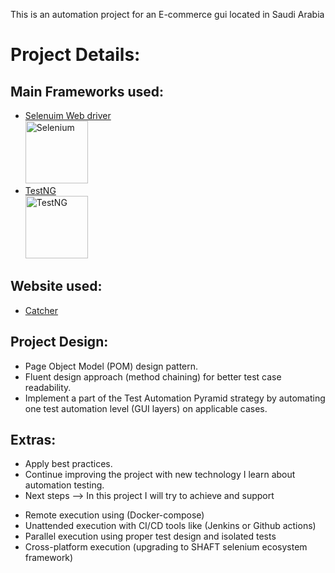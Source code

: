This is an automation project for an E-commerce gui located in Saudi Arabia
# Project Details:
## Main Frameworks used:
* [Selenuim Web driver](https://github.com/SeleniumHQ)<br><img height="100" title="Selenium" src="https://avatars.githubusercontent.com/u/983927?s=200&v=4">
* [TestNG](https://github.com/testng-team/testng) <br><img height="100" title="TestNG" src="https://avatars.githubusercontent.com/u/12528662?s=200&v=4">

## Website used:
* [Catcher](https://catcher.sa/) 
## Project Design:
* Page Object Model (POM) design pattern.
* Fluent design approach (method chaining) for better test case readability.
* Implement a part of the Test Automation Pyramid strategy by automating one test automation level (GUI layers) on applicable cases.
## Extras:
* Apply best practices.
* Continue improving the project with new technology I learn about automation testing.
*  Next steps --> In this project I will try to achieve and support 
  - Remote execution using (Docker-compose)
  - Unattended execution with CI/CD tools like (Jenkins or Github actions)
  - Parallel execution using proper test design and isolated tests
  - Cross-platform execution (upgrading to SHAFT selenium ecosystem framework)  
